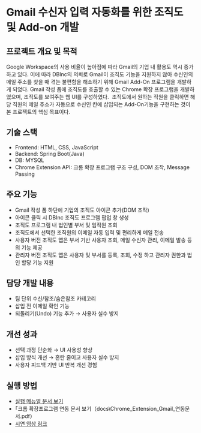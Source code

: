 # Gmail 수신자 입력 자동화를 위한 조직도 및 Add-on 개발

## 프로젝트 개요 및 목적
Google Workspace의 사용 비율이 높아짐에 따라 Gmail의 기업 내 활용도 역시 증가하고 있다.
이에 따라 DBInc의 의뢰로 Gmail이 조직도 기능을 지원하지 않아 수신인의 메일 주소를 찾을 때 겪는 불편함을 해소하기 위해 Gmail Add-On 프로그램을 개발하게 되었다.
Gmail 작성 폼에 조직도를 호출할 수 있는 Chrome 확장 프로그램을 개발하였으며, 조직도를 보여주는 웹 UI를 구성하였다. 
조직도에서 원하는 직원을 클릭하면 해당 직원의 메일 주소가 자동으로 수신인 칸에 삽입되는 Add-On기능을 구현하는 것이 본 프로젝트의 핵심 목표이다.

## 기술 스택
- Frontend: HTML, CSS, JavaScript  
- Backend: Spring Boot(Java)
- DB: MYSQL
- Chrome Extension API: 크롬 확장 프로그램 구조 구성, DOM 조작, Message Passing

## 주요 기능
- Gmail 작성 폼 하단에 기업의 조직도 아이콘 추가(DOM 조작)
- 아이콘 클릭 시 DBInc 조직도 프로그램 팝업 창 생성
- 조직도 프로그램 내 법인별 부서 및 임직원 조회
- 조직도에서 선택한 조직원의 이메일 자동 입력 및 편리하게 메일 전송
- 사용자 버전 조직도 앱은 부서 기반 사용자 조회, 메일 수신자 관리, 이메일 발송 등의 기능 제공
- 관리자 버전 조직도 앱은 사용자 및 부서를 등록, 조회, 수정 하고 관리자 권한과 법인 할당 기능 지원

## 담당 개발 내용
- 팀 단위 수신/참조/숨은참조 카테고리
- 삽입 전 이메일 확인 기능
- 되돌리기(Undo) 기능 추가 → 사용자 실수 방지

## 개선 성과
- 선택 과정 단순화 → UI 사용성 향상
- 삽입 방식 개선 → 혼란 줄이고 사용자 실수 방지
- 사용자 피드백 기반 UI 반복 개선 경험

## 실행 방법
- [실행 메뉴얼 문서 보기](docs\Gmail_AddOn_실행_테스트_매뉴얼.pdf)
- ｢크롬 확장프로그램 연동 문서 보기（docs\Chrome_Extension_Gmail_연동문서.pdf）
- [시연 영상 링크](https://youtu.be/BECmcLnU97U)
